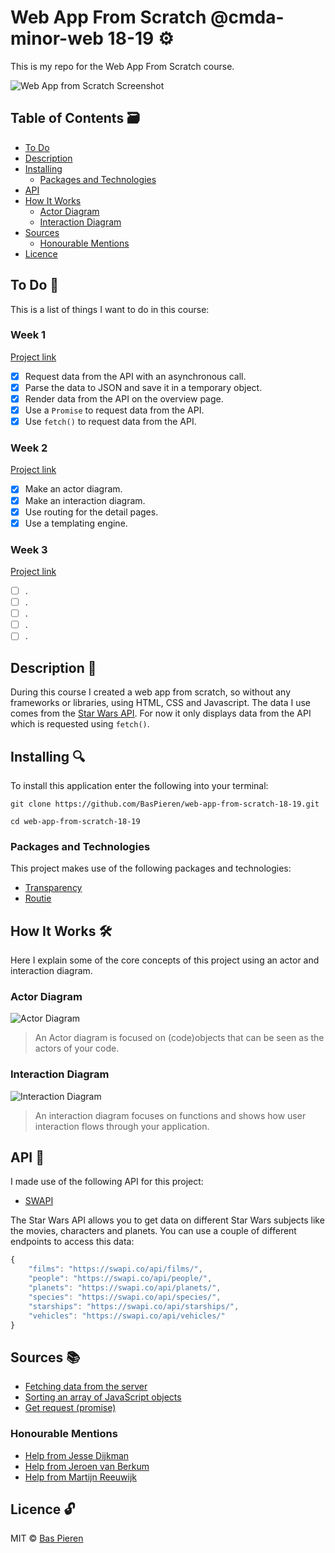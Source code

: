 # Web App From Scratch @cmda-minor-web 18-19 ⚙️

This is my repo for the Web App From Scratch course.

![Web App from Scratch Screenshot](https://i.imgur.com/JNxqzvJ.png)

## Table of Contents 🗃
* [To Do](#to-do-)
* [Description](#description-)
* [Installing](#installing-)
  * [Packages and Technologies](#packages-and-technologies)
* [API](#api-)
* [How It Works](#how-it-works-)
  * [Actor Diagram](#fetching-api-data)
  * [Interaction Diagram](#rendering-data)
* [Sources](#sources-)
  * [Honourable Mentions](#honourable-mentions)
* [Licence](#licence-)

## To Do 📌
This is a list of things I want to do in this course:

### Week 1
[Project link](https://baspieren.github.io/web-app-from-scratch-18-19/week1/)

- [X] Request data from the API with an asynchronous call.
- [X] Parse the data to JSON and save it in a temporary object.
- [X] Render data from the API on the overview page.
- [X] Use a `Promise` to request data from the API.
- [X] Use `fetch()` to request data from the API.

### Week 2
[Project link](https://baspieren.github.io/web-app-from-scratch-18-19/week2/)

- [X] Make an actor diagram.
- [X] Make an interaction diagram.
- [X] Use routing for the detail pages.
- [X] Use a templating engine.

### Week 3
[Project link](https://baspieren.github.io/web-app-from-scratch-18-19/week3/)

- [ ] .
- [ ] .
- [ ] .
- [ ] .
- [ ] .

## Description 📝
During this course I created a web app from scratch, so without any frameworks or libraries, using HTML, CSS and Javascript. The data I use comes from the [Star Wars API](#api-). For now it only displays data from the API which is requested using `fetch()`.

## Installing 🔍
To install this application enter the following into your terminal:
```
git clone https://github.com/BasPieren/web-app-from-scratch-18-19.git

cd web-app-from-scratch-18-19
```

### Packages and Technologies
This project makes use of the following packages and technologies:

  * [Transparency](https://github.com/leonidas/transparency)
  * [Routie](https://github.com/jgallen23/routie)

## How It Works 🛠️
Here I explain some of the core concepts of this project using an actor and interaction diagram.

### Actor Diagram

![Actor Diagram](https://i.imgur.com/SCi0x4u.jpg)
> An Actor diagram is focused on (code)objects that can be seen as the actors of your code.

### Interaction Diagram

![Interaction Diagram](https://i.imgur.com/kNqeEAt.jpg)
> An interaction diagram focuses on functions and shows how user interaction flows through your application.

## API 🐒
I made use of the following API for this project:

* [SWAPI](https://swapi.co)

The Star Wars API allows you to get data on different Star Wars subjects like the movies, characters and planets. You can use a couple of different endpoints to access this data:
```js
{
    "films": "https://swapi.co/api/films/",
    "people": "https://swapi.co/api/people/",
    "planets": "https://swapi.co/api/planets/",
    "species": "https://swapi.co/api/species/",
    "starships": "https://swapi.co/api/starships/",
    "vehicles": "https://swapi.co/api/vehicles/"
}
```

## Sources 📚

  * [Fetching data from the server](https://developer.mozilla.org/en-US/docs/Learn/JavaScript/Client-side_web_APIs/Fetching_data)
  * [Sorting an array of JavaScript objects](https://stackoverflow.com/questions/979256/sorting-an-array-of-javascript-objects)
  * [Get request (promise)](https://codepen.io/joostf/pen/OQxpxx)

### Honourable Mentions

  * [Help from Jesse Dijkman](https://github.com/jesseDijkman1)
  * [Help from Jeroen van Berkum](https://github.com/jeroentvb)
  * [Help from Martijn Reeuwijk](https://github.com/martijnReeuwijk)

## Licence 🔓
MIT © [Bas Pieren](https://github.com/BasPieren)

<!-- # Web App From Scratch @cmda-minor-web 18-19

In dit vak gaan we een web app maken zonder frameworks of onnodige libraries, dus zoveel mogelijk met native HTML, CSS & JavaScript. Het eindproduct is een modulair opgezet prototype voor een single page web app. Data wordt opgehaald uit een externe API, waar nodig gemanipuleerd en vervolgens getoond in de Web App. Je leert hoe je structuur aanbrengt in je code en hoe je hiermee 'from scratch' een (prototype voor een) web app maakt. Met deze kennis begrijp je daarnaast beter hoe bestaande api’s, libraries en frameworks werken.

## Leerdoelen
- _Je kan structuur aanbrengen in je code door patterns toe te passen. Je kan de keuze voor de gekozen patterns beargumenteren_
- _Je kan data ophalen, manipuleren en dynamisch omzetten naar html elementen mbv templating._
- _Je begrijpt hoe je middels asynchrone code met een externe API kan werken._
- _Je begrijpt hoe je states in je applicaties kan managen en stelt de gebruiker op de hoogte van states waar nodig._

[Rubric](https://docs.google.com/spreadsheets/d/e/2PACX-1vTjZGWGPC_RMvTMry8YW5XOM79GEIdgS7I5JlOe6OeeOUdmv7ok1s9jQhzojNE4AsyzgL-jJCbRj1LN/pubhtml?gid=0&single=true)

## Lesprogramma

### Week 1 - Hello API 🐒

Doel: Data ophalen uit een API en renderen in een overzichtspagina.

[Opdrachten](https://drive.google.com/open?id=1OVhWQNaCgSluYviTKKWcApkyPd23xow1PiExb8GYANM)

[Slides](https://drive.google.com/open?id=1Rjl9xqXoKniQSRJPdkU1O5YwWC33SJK8KiV0a-H_xZU)

### Week 2 - Design and Refactor 🛠

Doel: Breakdown maken van de web app. Routes en states toevoegen. Detailpagina renderen.

[Opdrachten](https://drive.google.com/open?id=1GMDTdW3LycAYpZSFI6gk_lrKrx8-zLWrNh69aaVEH5Y)

[Slides](https://drive.google.com/open?id=1IqQeu1m0dQiSC_KCvrn8eencAgtYe7X6qT-gm0n9Bmc)

### Week 3 - Wrapping up 🎁

Doel: Data manipuleren. Code splitsen in modules. Reflecteren op eindresultaat.

[Opdrachten](https://drive.google.com/open?id=13pKQu72pshaEzKw9q5JHLa-aop85nMP6nDCdqioWjoQ)

[Slides](https://drive.google.com/open?id=1BSzGYNLMgtHD4HRnK7f0DgyTv4Pg3xsQwD_eYNo7v0Y) -->


<!-- Add a link to your live demo in Github Pages 🌐-->

<!-- ☝️ replace this description with a description of your own work -->

<!-- Add a nice image here at the end of the week, showing off your shiny frontend 📸 -->

<!-- Maybe a table of contents here? 📚 -->

<!-- How about a section that describes how to install this project? 🤓 -->

<!-- ...but how does one use this project? What are its features 🤔 -->

<!-- What external data source is featured in your project and what are its properties 🌠 -->

<!-- Maybe a checklist of done stuff and stuff still on your wishlist? ✅ -->

<!-- How about a license here? 📜 (or is it a licence?) 🤷 -->
